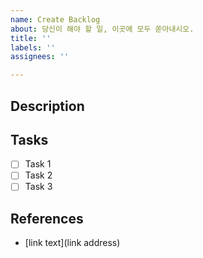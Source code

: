 ```yaml
---
name: Create Backlog
about: 당신이 해야 할 일, 이곳에 모두 쏟아내시오.
title: ''
labels: ''
assignees: ''

---
```


## Description

<!--
당신이 할 일에 대한 설명을 꼭 작성해주세요.
주의사항
- 당신이 하지 않는다고 가정하고 설명할 것
- 중학교 2학년이 이해할 정도로 상세히 설명할 것
-->

## Tasks

- [ ] Task 1
- [ ] Task 2
- [ ] Task 3

## References

- [link text](link address)
